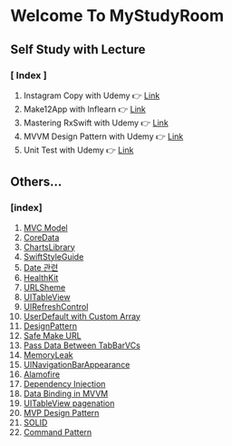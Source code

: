 # Welcome To MyStudyRoom



## Self Study with Lecture

### [ Index ]

1. Instagram Copy with Udemy :point_right: [Link](https://github.com/tootoomaa/MyStudyRoom/tree/master/instagramCopy)
2. Make12App with Inflearn  :point_right: [Link](https://github.com/tootoomaa/MyStudyRoom/tree/master/Make12App)
3. Mastering RxSwift with Udemy  :point_right: [Link](https://github.com/tootoomaa/MyStudyRoom/tree/master/MasteringRxSwift)
4. MVVM Design Pattern with Udemy  :point_right: [Link](https://github.com/tootoomaa/MyStudyRoom/tree/master/MVVMDesignPattern)
5. Unit Test with Udemy :point_right: [Link](https://github.com/tootoomaa/MyStudyRoom/tree/master/UnitTest)



## Others...

### [index]

1. [MVC Model](https://github.com/tootoomaa/MyStudyRoom/tree/master/Others/note/01_MVPModel.md)
2. [CoreData](https://github.com/tootoomaa/MyStudyRoom/tree/master/Others/note/02_CoreData.md)
3. [ChartsLibrary](https://github.com/tootoomaa/MyStudyRoom/tree/master/Others/note/03_ChartLibrary.md)
4. [SwiftStyleGuide](https://github.com/tootoomaa/MyStudyRoom/tree/master/Others/note/04_SwiftStyleGuide.md)
5. [Date 관련](https://github.com/tootoomaa/MyStudyRoom/tree/master/Others/note/05_Date.md)
6. [HealthKit](https://github.com/tootoomaa/MyStudyRoom/tree/master/Others/note/06_healthKit.md)
7. [URLSheme](https://github.com/tootoomaa/MyStudyRoom/tree/master/Others/note/07_URLSheme.md)
8. [UITableView](https://github.com/tootoomaa/MyStudyRoom/tree/master/Others/note/08_TableView.md)
9. [UIRefreshControl](https://github.com/tootoomaa/MyStudyRoom/tree/master/Others/note/09_UIRefreshControl.md)
10. [UserDefault with Custom Array](https://github.com/tootoomaa/MyStudyRoom/tree/master/Others/note/10_UserDefault_CustomArray.md)
11. [DesignPattern](https://github.com/tootoomaa/MyStudyRoom/tree/master/Others/note/11_DesignPattern.md)
12. [Safe Make URL](https://github.com/tootoomaa/MyStudyRoom/tree/master/Others/note/12_MakeURL.md)
13. [Pass Data Between TabBarVCs](https://github.com/tootoomaa/MyStudyRoom/tree/master/Others/note/13_PassDataBetweenTabBarVC.md)
14. [MemoryLeak](https://github.com/tootoomaa/MyStudyRoom/tree/master/Others/note/14_MemoyLeak.md)
15. [UINavigationBarAppearance](https://github.com/tootoomaa/MyStudyRoom/tree/master/Others/note/15_UINavigationBarAppearance.md)
16. [Alamofire](https://github.com/tootoomaa/MyStudyRoom/tree/master/Others/note/16_Alamofire.md)
17. [Dependency Injection](https://github.com/tootoomaa/MyStudyRoom/tree/master/Others/note/17_DependencyInjection.md)
18. [Data Binding in MVVM](https://github.com/tootoomaa/MyStudyRoom/tree/master/Others/note/18_DataBindingInMVVM.md)
19. [UITableView pagenation](https://github.com/tootoomaa/MyStudyRoom/tree/master/Others/note/19_UITableViewPaginaion.md)
20. [MVP Design Pattern](https://github.com/tootoomaa/MyStudyRoom/tree/master/Others/note/20_MVPDesignPattern.md)
21. [SOLID](https://github.com/tootoomaa/MyStudyRoom/tree/master/Others/note/21_SOLID.md)
22. [Command Pattern](https://github.com/tootoomaa/MyStudyRoom/tree/master/Others/note/22_CommandPattern.md)

